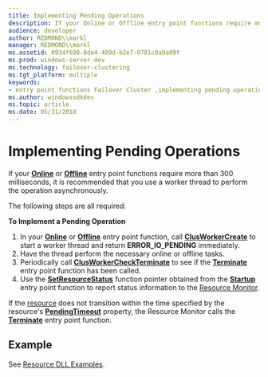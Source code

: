 ```yaml
---
title: Implementing Pending Operations
description: If your Online or Offline entry point functions require more than 300 milliseconds, it is recommended that you use a worker thread to perform the operation asynchronously.
audience: developer
author: REDMOND\\markl
manager: REDMOND\\markl
ms.assetid: 0934f698-8de4-489d-b2e7-0781c0a9a89f
ms.prod: windows-server-dev
ms.technology: failover-clustering
ms.tgt_platform: multiple
keywords:
- entry point functions Failover Cluster ,implementing pending operations
ms.author: windowssdkdev
ms.topic: article
ms.date: 05/31/2018
---
```


# Implementing Pending Operations

If your [**Online**](/previous-versions/windows/desktop/api/ResApi/nc-resapi-ponline_routine) or [**Offline**](/previous-versions/windows/desktop/api/ResApi/nc-resapi-poffline_routine) entry point functions require more than 300 milliseconds, it is recommended that you use a worker thread to perform the operation asynchronously.

The following steps are all required:

**To Implement a Pending Operation**

1.  In your [**Online**](/previous-versions/windows/desktop/api/ResApi/nc-resapi-ponline_routine) or [**Offline**](/previous-versions/windows/desktop/api/ResApi/nc-resapi-poffline_routine) entry point function, call [**ClusWorkerCreate**](/previous-versions/windows/desktop/api/ResApi/nc-resapi-pclusapi_clus_worker_create) to start a worker thread and return **ERROR\_IO\_PENDING** immediately.
2.  Have the thread perform the necessary online or offline tasks.
3.  Periodically call [**ClusWorkerCheckTerminate**](/previous-versions/windows/desktop/api/ResApi/nc-resapi-pclusapiclusworkercheckterminate) to see if the [**Terminate**](/previous-versions/windows/desktop/api/ResApi/nc-resapi-pterminate_routine) entry point function has been called.
4.  Use the [**SetResourceStatus**](/previous-versions/windows/desktop/api/ResApi/nc-resapi-pset_resource_status_routine) function pointer obtained from the [**Startup**](/previous-versions/windows/desktop/api/ResApi/nc-resapi-pstartup_routine) entry point function to report status information to the [Resource Monitor](resource-monitor.md).

If the [resource](resources.md) does not transition within the time specified by the resource's [**PendingTimeout**](resources-pendingtimeout.md) property, the Resource Monitor calls the [**Terminate**](/previous-versions/windows/desktop/api/ResApi/nc-resapi-pterminate_routine) entry point function.

## Example

See [Resource DLL Examples](https://msdn.microsoft.com/library/aa370474).

 

 




